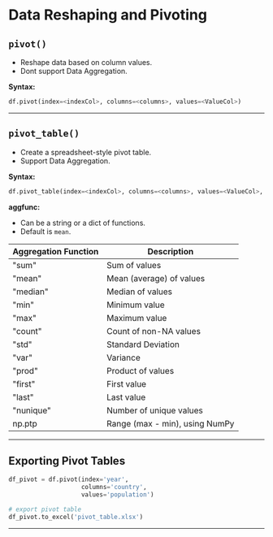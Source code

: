 # Data Reshaping and Pivoting

## `pivot()`

- Reshape data based on column values.
- Dont support Data Aggregation.

**Syntax:**
```python
df.pivot(index=<indexCol>, columns=<columns>, values=<ValueCol>)
```

---

## `pivot_table()`

- Create a spreadsheet-style pivot table.
- Support Data Aggregation.

**Syntax:**
```python
df.pivot_table(index=<indexCol>, columns=<columns>, values=<ValueCol>, aggfunc=<aggfunc>)
```

**aggfunc:**
- Can be a string or a dict of functions.
- Default is `mean`.

| Aggregation Function | Description                    |
|----------------------|--------------------------------|
| "sum"                | Sum of values                  |
| "mean"               | Mean (average) of values       |
| "median"             | Median of values               |
| "min"                | Minimum value                  |
| "max"                | Maximum value                  |
| "count"              | Count of non-NA values         |
| "std"                | Standard Deviation             |
| "var"                | Variance                       |
| "prod"               | Product of values              |
| "first"              | First value                    |
| "last"               | Last value                     |
| "nunique"            | Number of unique values        |
| np.ptp               | Range (max - min), using NumPy |

---

## Exporting Pivot Tables

```python
df_pivot = df.pivot(index='year',
                    columns='country',
                    values='population')

# export pivot table
df_pivot.to_excel('pivot_table.xlsx')
```

---
